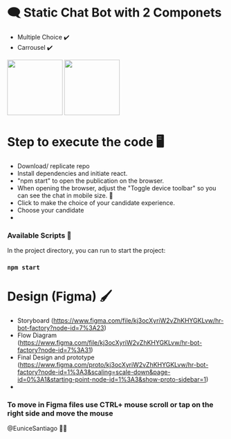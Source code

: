 #  :left_speech_bubble: Static Chat Bot with 2 Componets

- Multiple Choice :heavy_check_mark:
- Carrousel :heavy_check_mark:

<img src="https://user-images.githubusercontent.com/11834030/164452282-7c0a8437-eab6-4469-a432-f3f6e623982e.png" width="128"/>         <img src="https://user-images.githubusercontent.com/11834030/164452285-eef983b1-9e66-4de4-974d-32e2d76b2292.png" width="128"/>

# Step to execute the code :desktop_computer:

- Download/ replicate repo
- Install dependencies and initiate react.
- "npm start" to open the publication on the browser.
- When opening the browser, adjust the  "Toggle device toolbar" so you can see the chat in mobile size. :calling:
- Click to make the choice of your candidate experience.
- Choose your candidate
- 
### Available Scripts :memo:
In the project directory, you can run to start the project:
### `npm start`

# Design (Figma) :paintbrush:

- Storyboard (https://www.figma.com/file/kj3ocXyriW2vZhKHYGKLvw/hr-bot-factory?node-id=7%3A23)
- Flow Diagram (https://www.figma.com/file/kj3ocXyriW2vZhKHYGKLvw/hr-bot-factory?node-id=7%3A31)
- Final Design and prototype (https://www.figma.com/proto/kj3ocXyriW2vZhKHYGKLvw/hr-bot-factory?node-id=1%3A3&scaling=scale-down&page-id=0%3A1&starting-point-node-id=1%3A3&show-proto-sidebar=1)
- 
### To move in Figma files use CTRL+ mouse scroll or tap on the right side and move the mouse


@EuniceSantiago :woman_technologist:
